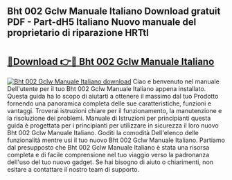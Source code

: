 ## Bht 002 Gclw Manuale Italiano Download gratuit PDF - Part-dH5 Italiano Nuovo manuale del proprietario di riparazione HRTtl

# <h2><a href="http://dfbh1mh.blite.top/?on=Bht+002+Gclw+Manuale+Italiano">🔗Download 👉🔴 Bht 002 Gclw Manuale Italiano</a></h2>

[![Bht 002 Gclw Manuale Italiano download](https://i.imgur.com/lujVjoI.png)](http://dfbh1mh.blite.top/?on=Bht+002+Gclw+Manuale+Italiano)
Ciao e benvenuto nel manuale Dell'utente per il tuo Bht 002 Gclw Manuale Italiano appena installato. Questa guida ha lo scopo di aiutarti a ottenere il massimo dal tuo Prodotto fornendo una panoramica completa delle sue caratteristiche, funzioni e vantaggi. Troverai istruzioni chiare per il funzionamento, la manutenzione e la risoluzione dei problemi. Manuale di Istruzioni per principianti questa guida è progettata per i principianti per utilizzare in sicurezza il loro nuovo Bht 002 Gclw Manuale Italiano. Goditi la comodità Dell'elenco delle funzionalità mentre usi il tuo nuovo Bht 002 Gclw Manuale Italiano. Partiamo dal presupposto che Bht 002 Gclw Manuale Italiano è stata una risorsa completa e di facile comprensione nel tuo viaggio verso la padronanza dell'uso del tuo nuovo gadget. Se hai bisogno di aiuto o chiarimenti, non esitare a contattare il nostro team di supporto.

